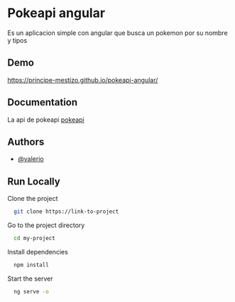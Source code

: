 
# Pokeapi angular
Es un aplicacion simple con angular que busca un pokemon por su nombre y tipos


## Demo

https://principe-mestizo.github.io/pokeapi-angular/


## Documentation
La api de pokeapi 
[pokeapi](https://pokeapi.co/)


## Authors

- [@valerio](https://github.com/Principe-Mestizo)


## Run Locally

Clone the project

```bash
  git clone https://link-to-project
```

Go to the project directory

```bash
  cd my-project
```

Install dependencies

```bash
  npm install
```

Start the server

```bash
  ng serve -o
```

